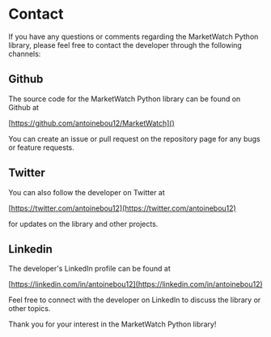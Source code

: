 
# Contact

If you have any questions or comments regarding the MarketWatch Python library, please feel free to contact the developer through the following channels:

## Github

The source code for the MarketWatch Python library can be found on Github at 

[https://github.com/antoinebou12/MarketWatch]()

You can create an issue or pull request on the repository page for any bugs or feature requests.

## Twitter

You can also follow the developer on Twitter at 

[https://twitter.com/antoinebou12](https://twitter.com/antoinebou12)

for updates on the library and other projects.

## Linkedin

The developer's LinkedIn profile can be found at 

[https://linkedin.com/in/antoinebou12](https://linkedin.com/in/antoinebou12)

Feel free to connect with the developer on LinkedIn to discuss the library or other topics.

Thank you for your interest in the MarketWatch Python library!
